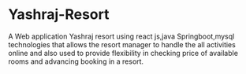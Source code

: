 # Yashraj-Resort
A Web application Yashraj resort using react js,java Springboot,mysql technologies that allows the resort manager to handle the all activities online and also used to provide flexibility in checking price of available rooms and advancing booking in a resort.
